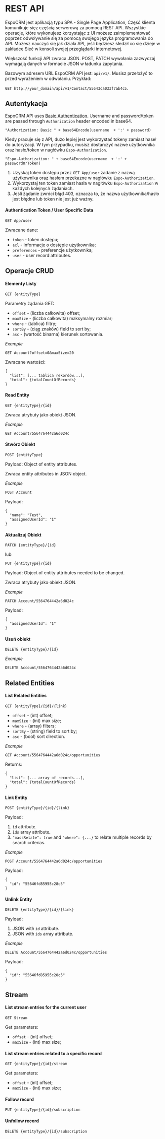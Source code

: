 # REST API

EspoCRM jest aplikacją typu SPA - Single Page Application, Część klienta komunikuje sięz częścią serwerową za pomocą REST API. 
Wszystkie operacje, które wykonujesz korzystając z UI możesz zaimplementować poprzez odwoływanie się za pomocą swojego języka programowania do API.
Możesz nauczyć się jak działa API, jeśli będziesz śledził co się dzieje w zakładce Sieć w konsoli swojej przeglądarki internetowej.

Większość funkcji API zwraca JSON. POST, PATCH wywołania zazwyczaj wymagają danych w formacie JSON w ładunku zapytania.

Bazowym adresem URL EspoCRM API jest: `api/v1/`. Musisz przełożyć to przed wyrażeniem w odwołaniu. Przykład: 

`GET http://your_domain/api/v1/Contact/55643ca033f7ab4c5`.

## Autentykacja

EspoCRM API uses [Basic Authentication](http://en.wikipedia.org/wiki/Basic_access_authentication). Username and password/token are passed through `Authorization` header encoded in base64.

`"Authorization: Basic " + base64Encode(username  + ':' + password)`


Kiedy pracuje się z API, dużo lepiej jest wykorzystać tokeny zamiast haseł do autoryzacji. W tym przypadku, musisz dostarczyć nazwe użytkownika oraz hasło/token w nagłówku `Espo-Authorization`.
```
"Espo-Authorization: " + base64Encode(username  + ':' + passwordOrToken)
```

1. Uzyskaj token dostępu przez `GET App/user` żadanie z nazwą użytkownika oraz hasłem przekazne w nagłówku `Espo-Authorization`.
2. Wykorzystaj ten token zamiast hasła w nagłówku `Espo-Authorization` w każdych kolejnych żądaniach.
3. Jeśli żądanie zwróci błąd 403, oznacza to, że nazwa użytkownika/hasło jest błędne lub token nie jest już ważny.

#### Authentication Token / User Specific Data

`GET App/user`

Zwracane dane:

* `token` - token dostępu;
* `acl` - informacje o dostępie użytkownika;
* `preferences` - preferencje użytkownika;
* `user` - user record attributes.


## Operacje CRUD

#### Elementy Listy

`GET {entityType}`

Parametry żądania GET:

* `offset` - (liczba całkowita) offset;
* `maxSize` - (liczba całkowita) maksymalny rozmiar;
* `where` - (tablica) filtry;
* `sortBy` - (ciąg znaków) field to sort by;
* `asc` - (wartość binarna) kierunek sortowania.

_Example_

`GET Account?offset=0&maxSize=20`

Zwracane wartości:
```
{
  "list": [... tablica rekordów...],
  "total": {totalCountOfRecords}
}
```

#### Read Entity

`GET {entityType}/{id}`

Zwraca atrybuty jako obiekt JSON.

_Example_

`GET Account/5564764442a6d024c`

#### Stwórz Obiekt

`POST {entityType}`

Payload: Object of entity attributes.

Zwraca entity attributes in JSON object.

_Example_

`POST Account`

Payload:
```
{
  "name": "Test",
  "assignedUserId": "1"
}
```

#### Aktualizuj Obiekt

`PATCH {entityType}/{id}`

lub

`PUT {entityType}/{id}`

Payload: Object of entity attributes needed to be changed.

Zwraca atrybuty jako obiekt JSON.

_Example_

`PATCH Account/5564764442a6d024c`

Payload:
```
{
  "assignedUserId": "1"
}
```

#### Usuń obiekt

`DELETE {entityType}/{id}`

_Example_

`DELETE Account/5564764442a6d024c`


## Related Entities

#### List Related Entities

`GET {entityType}/{id}/{link}`

* `offset` - (int) offset;
* `maxSize` - (int) max size;
* `where` - (array) filters;
* `sortBy` - (string) field to sort by;
* `asc` - (bool) sort direction.

_Example_

`GET Account/5564764442a6d024c/opportunities`

Returns:
```
{
  "list": [... array of records...],
  "total": {totalCountOfRecords}
}
```

#### Link Entity

`POST {entityType}/{id}/{link}`

Payload:

1. `id` attribute.
2. `ids` array attribute.
3. `"massRelate": true` and `"where": {...}` to relate multiple records by search criterias.

_Example_

`POST Account/5564764442a6d024c/opportunities`

Payload:
```
{
  "id": "55646fd85955c28c5"
}
```

#### Unlink Entity

`DELETE {entityType}/{id}/{link}`

Payload:

1. JSON with `id` attribute.
2. JSON with `ids` array attribute.

_Example_

`DELETE Account/5564764442a6d024c/opportunities`

Payload:
```
{
  "id": "55646fd85955c28c5"
}
```

## Stream

#### List stream entries for the current user

`GET Stream`

Get parameters:

* `offset` - (int) offset;
* `maxSize` - (int) max size;

#### List stream entries related to a specific record

`GET {entityType}/{id}/stream`

Get parameters:

* `offset` - (int) offset;
* `maxSize` - (int) max size;

#### Follow record

`PUT {entityType}/{id}/subscription`

#### Unfollow record

`DELETE {entityType}/{id}/subscription`



